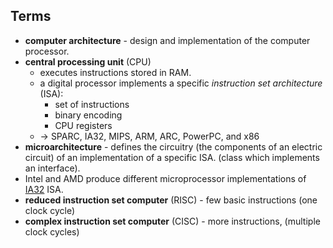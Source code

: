 ## Terms
- **computer architecture** - design and implementation of the computer processor. 
- **central processing unit** (CPU)
	- executes instructions stored in RAM.
	- a digital processor implements a specific *instruction set architecture* (ISA):
		- set of instructions
		- binary encoding
		- CPU registers
	-  -> SPARC, IA32, MIPS, ARM, ARC, PowerPC, and x86
- **microarchitecture** - defines the circuitry (the components of an electric circuit) of an implementation of a specific ISA. (class which implements an interface).
- Intel and AMD produce different microprocessor implementations of [IA32](https://en.wikipedia.org/wiki/IA-32) ISA.
- **reduced instruction set computer** (RISC) - few basic instructions (one clock cycle)
- **complex instruction set computer** (CISC) - more instructions, (multiple clock cycles) 
